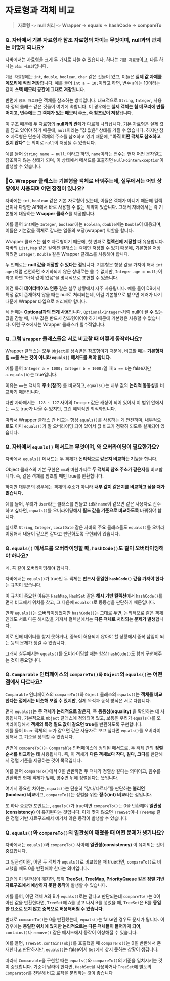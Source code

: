 # 자료형과 객체 비교

> **자료형** -> **null 처리** -> **Wrapper** -> **equals** -> **hashCode** -> **compareTo**

### Q. 자바에서 기본 자료형과 참조 자료형의 차이는 무엇이며, null과의 관계는 어떻게 되나요?

자바에서는 자료형을 크게 두 가지로 나눌 수 있습니다. 하나는 `기본 자료형`이고, 다른 하나는 `참조 자료형`입니다.

`기본 자료형`에는 `int`, `double`, `boolean`, `char` 같은 것들이 있고, 이들은 **실제 값 자체를 메모리에 직접 저장**합니다. 예를 들어 `int a = 10;`이라고 하면, 변수 `a`에는 10이라는 값이 **스택 메모리 공간에 그대로 저장**됩니다.

반면에 `참조 자료형`은 객체를 참조하는 방식입니다. 대표적으로 `String`, `Integer`, 사용자 정의 클래스 같은 것들이 여기에 속합니다. 이 경우에는 **실제 객체는 힙 메모리에 만들어지고, 변수에는 그 객체가 있는 메모리 주소, 즉 참조값이 저장**됩니다.

이 구조 때문에 두 자료형의 **null과의 관계**가 다르게 나타납니다. 기본 자료형은 실제 값을 담고 있어야 하기 때문에, `null`이라는 "값 없음" 상태를 가질 수 없습니다. 하지만 참조 자료형은 단순히 객체의 주소를 참조하고 있기 때문에, **"아직 어떤 객체도 참조하고 있지 않다"** 는 의미로 `null`이 저장될 수 있습니다.

예를 들어 `String name = null;`이라고 하면, `name`이라는 변수는 현재 어떤 문자열도 참조하지 않는 상태가 되며, 이 상태에서 메서드를 호출하면 `NullPointerException`이 발생할 수 있습니다.

### Q. Wrapper 클래스는 기본형을 객체로 바꿔주는데, 실무에서는 어떤 상황에서 사용되며 어떤 장점이 있나요?

자바에는 `int`, `boolean` 같은 기본 자료형이 있는데, 이들은 객체가 아니기 때문에 컬렉션이나 다양한 API에서 바로 사용할 수 없는 제약이 있습니다. 그래서 자바에서는 각 기본형에 대응하는 **Wrapper 클래스**를 제공합니다.

예를 들어 `int`에는 `Integer`, `boolean`에는 `Boolean`, `double`에는 `Double`이 대응되며, 이들은 기본값을 객체로 감싸는 일종의 포장(wrapper) 역할을 합니다.

Wrapper 클래스는 참조 자료형이기 때문에, 첫 번째로 **컬렉션에 저장할 때** 유용합니다. 자바의 `List`, `Map` 같은 컬렉션 클래스는 객체만 저장할 수 있기 때문에, 기본형을 저장하려면 `Integer`, `Double` 같은 Wrapper 클래스를 사용해야 합니다.

두 번째로는 **null 값을 저장할 수 있다는 점**입니다. 기본형은 항상 값을 가져야 해서 `int age;`처럼 선언하면 초기화되지 않은 상태로는 쓸 수 없지만, `Integer age = null;`이라고 하면 "아직 값이 없음"을 명시적으로 표현할 수 있습니다.

이건 특히 **데이터베이스 연동** 같은 실무 상황에서 자주 사용됩니다. 예를 들어 DB에서 특정 값이 존재하지 않을 때는 null로 처리되는데, 이걸 기본형으로 받으면 에러가 나기 때문에 Wrapper 타입으로 처리해야 합니다.

세 번째는 **Optional과의 연계 사용**입니다. `Optional<Integer>`처럼 null이 될 수 있는 값을 감쌀 때, 내부 값은 반드시 참조형이어야 하기 때문에 기본형은 사용할 수 없습니다. 이런 구조에서는 Wrapper 클래스가 필수적입니다.

### Q. 그럼 `Wrapper` 클래스들은 서로 비교할 때 어떻게 동작하나요?

Wrapper 클래스는 모두 `Object`를 상속받은 참조형이기 때문에, 비교할 때는 **기본형처럼 `==`를 쓰는 것이 아니라 `equals()` 메서드를 써야 합니다.**

예를 들어 `Integer a = 1000; Integer b = 1000;`일 때 `a == b`는 false지만 `a.equals(b)`는 true입니다.

이유는 `==`는 객체의 **주소(참조)** 를 비교하고, `equals()`는 내부 값의 **논리적 동등성**을 비교하기 때문입니다.

다만 자바에서는 `-128 ~ 127` 사이의 `Integer` 값은 캐싱이 되어 있어서 이 범위 안에서는 `==`도 true가 나올 수 있지만, 그건 예외적인 최적화입니다.

따라서 Wrapper 클래스 간 비교는 항상 `equals()`를 사용하는 게 안전하며, 내부적으로도 이미 `equals()`가 잘 오버라이딩 되어 있어서 값 비교가 정확히 되도록 설계되어 있습니다.

### Q. 자바에서 `equals()` 메서드는 무엇이며, 왜 오버라이딩이 필요한가요?

자바에서 `equals()` 메서드는 두 객체가 **논리적으로 같은지 비교하는 기능**을 합니다.

Object 클래스의 기본 구현은 `==`과 마찬가지로 **두 객체의 참조 주소가 같은지**를 비교합니다. 즉, 같은 객체를 참조할 때만 true를 반환합니다.

하지만 대부분의 경우에는 객체의 주소가 아니라 **내부 값이 같은지를 비교하고 싶을 때가 많습니다.**

예를 들어, 우리가 `User`라는 클래스를 만들고 `id`와 `name`이 같으면 같은 사용자로 간주하고 싶다면, `equals()`를 오버라이딩해서 **필드 값을 기준으로 비교하도록** 바꿔줘야 합니다.

실제로 `String`, `Integer`, `LocalDate` 같은 자바의 주요 클래스들도 `equals()`를 오버라이딩해서 내용이 같으면 같다고 판단하도록 구현되어 있습니다.

### Q. `equals()` 메서드를 오버라이딩할 때, `hashCode()`도 같이 오버라이딩해야 하나요?

네, 꼭 같이 오버라이딩해야 합니다.

자바에서는 `equals()`가 true인 두 객체는 **반드시 동일한 `hashCode()` 값을 가져야 한다**는 규칙이 있습니다.

이 규칙이 중요한 이유는 `HashMap`, `HashSet` 같은 **해시 기반 컬렉션**에서 `hashCode()`를 먼저 비교해서 위치를 찾고, 그 다음에 `equals()`로 동등성을 판단하기 때문입니다.

만약 `equals()`는 오버라이딩했지만 `hashCode()`는 그대로 두면, 논리적으로 같은 객체인데도 서로 다른 해시값을 가져서 컬렉션에서는 **다른 객체로 처리되는 문제가 발생**합니다.

이로 인해 데이터를 찾지 못하거나, 중복이 허용되지 않아야 할 상황에서 중복 삽입이 되는 등의 문제가 생길 수 있습니다.

그래서 실무에서는 `equals()`를 오버라이딩할 때는 항상 `hashCode()`도 함께 구현해주는 것이 중요합니다.

### Q. `Comparable` 인터페이스의 `compareTo()와` `Object`의 `equals()`는 어떤 점에서 다르나요?

`Comparable` 인터페이스의 `compareTo()`와 `Object` 클래스의 `equals()`는 **객체를 비교한다는 점에서는 비슷해 보일 수 있지만**, 실제 목적과 동작 방식은 서로 다릅니다.

먼저 `equals()`는 **두 객체가 논리적으로 같은지**, 즉 **동등성(equality)** 을 확인하는 데 사용됩니다. 기본적으로 `Object` 클래스에 정의되어 있고, 보통은 우리가 `equals()`를 오버라이딩해서 **객체의 특정 필드 값이 같으면 true**를 반환하도록 구현합니다.\
예를 들어 `User` 객체의 `id`가 같으면 같은 사용자로 보고 싶다면 `equals()`를 오버라이딩해서 그 기준을 정의할 수 있습니다.

반면에 `compareTo()`는 `Comparable` 인터페이스에 정의된 메서드로, 두 객체 간의 **정렬 순서를 비교하는 데** 사용됩니다. 즉, 이 객체가 **다른 객체보다 작다, 같다, 크다**를 판단해서 정렬 기준을 제공하는 것이 목적입니다.

예를 들어 `compareTo()`에서 0을 반환하면 두 객체가 정렬상 같다는 의미이고, 음수를 반환하면 현재 객체가 앞에, 양수면 뒤에 정렬된다는 뜻입니다.

여기서 중요한 차이는, `equals()`는 단순히 “같다/다르다”를 판단하는 **불리언(boolean) 비교**이고, `compareTo()`는 정렬을 위한 **정수(int) 비교**라는 점입니다.

또 하나 중요한 포인트는, `equals()`가 true이면 `compareTo()`는 0을 반환해야 **일관성(consistency)** 이 유지된다는 것입니다. 이게 맞지 않으면 `TreeSet`이나 `TreeMap` 같은 정렬 기반 자료구조에서 예기치 않은 동작이 발생할 수 있습니다.

### Q. `equals()`와 `compareTo()`의 일관성이 깨졌을 때 어떤 문제가 생기나요?

자바에서는 `equals()`와 `compareTo()` 사이에 **일관성(consistency)** 이 유지되는 것이 중요합니다.

그 일관성이란, 어떤 두 객체가 `equals()`로 비교했을 때 true라면, `compareTo()`로 비교했을 때도 0을 반환해야 한다는 의미입니다.

그런데 이 일관성이 깨지면, 특히 **TreeSet, TreeMap, PriorityQueue 같은 정렬 기반 자료구조에서 예상하지 못한 동작**이 발생할 수 있습니다.

예를 들어, 어떤 객체 A와 B가 `equals()`로는 같다고 판단되는데 `compareTo()`는 0이 아닌 값을 반환한다면, `TreeSet`에 A를 넣고 나서 B를 넣었을 때, `TreeSet`은 B를 **동일한 요소로 보지 않고 중복으로 허용해버릴 수 있습니다.**

반대로 `compareTo()`는 0을 반환했는데, `equals()`는 false인 경우도 문제가 됩니다. 이 경우에는 **동일한 위치에 있지만 논리적으로는 다른 객체들이 들어가게 되어**, `contains()`나 `remove()` 같은 메서드에서 동작이 이상해질 수 있습니다.

예를 들면, `TreeSet.contains(obj)`를 호출했을 때 `compareTo()`는 0을 반환해서 존재한다고 판단하지만, `equals()`는 false여서 `Set`에서 찾지 못하는 상황이 생깁니다.

따라서 `Comparable`을 구현할 때는 `equals()`와 `compareTo()`의 기준을 일치시키는 것이 중요합니다. 기준이 달라야 한다면, `HashSet`을 사용하거나 `TreeSet`에 별도의 `Comparator`를 전달해 비교 로직을 분리하는 것이 좋습니다
